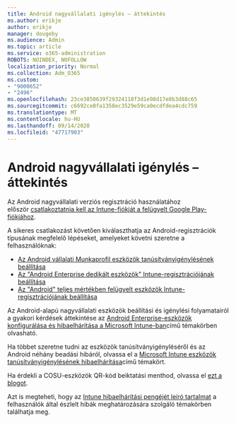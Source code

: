 ```yaml
---
title: Android nagyvállalati igénylés – áttekintés
ms.author: erikje
author: erikje
manager: dougeby
ms.audience: Admin
ms.topic: article
ms.service: o365-administration
ROBOTS: NOINDEX, NOFOLLOW
localization_priority: Normal
ms.collection: Adm_O365
ms.custom:
- "9000652"
- "2496"
ms.openlocfilehash: 23ce3850639f29324118f3d1e98d17e8b3d88c65
ms.sourcegitcommit: c6692ce0fa1358ec3529e59ca0ecdfdea4cdc759
ms.translationtype: MT
ms.contentlocale: hu-HU
ms.lasthandoff: 09/14/2020
ms.locfileid: "47717903"
---
```

# <a name="android-enterprise-enrollment---overview"></a>Android nagyvállalati igénylés – áttekintés

Az Android nagyvállalati verziós regisztráció használatához először [csatlakoztatnia kell az Intune-fiókját a felügyelt Google Play-fiókjához](https://docs.microsoft.com/intune/enrollment/connect-intune-android-enterprise). 

A sikeres csatlakozást követően kiválaszthatja az Android-regisztrációk típusának megfelelő lépéseket, amelyeket követni szeretne a felhasználóknak:

- [Az Android vállalati Munkaprofil eszközök tanúsítványigénylésének beállítása](https://docs.microsoft.com/intune/enrollment/android-work-profile-enroll)
- [Az "Android Enterprise dedikált eszközök" Intune-regisztrációjának beállítása](https://docs.microsoft.com/intune/enrollment/android-kiosk-enroll)
- [Az "Android" teljes mértékben felügyelt eszközök Intune-regisztrációjának beállítása](https://docs.microsoft.com/intune/enrollment/android-fully-managed-enroll)

Az Android-alapú nagyvállalati eszközök beállítási és igénylési folyamatairól a gyakori kérdések áttekintése az [Android Enterprise-eszközök konfigurálása és hibaelhárítása a Microsoft Intune-ban](https://support.microsoft.com/help/4476974/configuring-and-troubleshooting-android-enterprise-devices-in-intune)című témakörben olvasható.

Ha többet szeretne tudni az eszközök tanúsítványigényléséről és az Android néhány beadási hibáról, olvassa el a [Microsoft Intune eszközök tanúsítványigénylésének hibaelhárítása](https://docs.microsoft.com/intune/enrollment/troubleshoot-device-enrollment-in-intune)című témakört.

Ha érdekli a COSU-eszközök QR-kód beiktatási menthod, olvassa el [ezt a blogot](https://techcommunity.microsoft.com/t5/Intune-Customer-Success/COSU-Configuration-and-Enrollment-using-the-QR-code-enrollment/ba-p/280184).

Azt is megteheti, hogy az [Intune hibaelhárítási pengéjét leíró tartalmat](https://docs.microsoft.com/intune/fundamentals/help-desk-operators) a felhasználók által észlelt hibák meghatározására szolgáló témakörben találhatja meg.